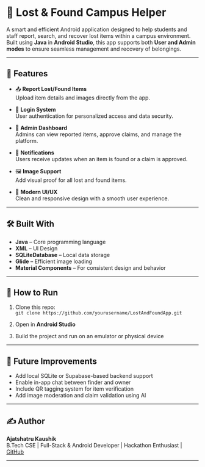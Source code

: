 # 📱 Lost & Found Campus Helper

A smart and efficient Android application designed to help students and staff report, search, and recover lost items within a campus environment. Built using **Java** in **Android Studio**, this app supports both **User and Admin modes** to ensure seamless management and recovery of belongings.

---

## 🚀 Features

- 📤 **Report Lost/Found Items**  
  Upload item details and images directly from the app.

- 🔐 **Login System**  
  User authentication for personalized access and data security.

- 🔁 **Admin Dashboard**  
  Admins can view reported items, approve claims, and manage the platform.

- 🔔 **Notifications**  
  Users receive updates when an item is found or a claim is approved.

- 🖼️ **Image Support**  
  Add visual proof for all lost and found items.

- 🎨 **Modern UI/UX**  
  Clean and responsive design with a smooth user experience.

---

## 🛠️ Built With

- **Java** – Core programming language  
- **XML** – UI Design  
- **SQLiteDatabase** – Local data storage
- **Glide** – Efficient image loading  
- **Material Components** – For consistent design and behavior

---

## 🚦 How to Run

1. Clone this repo:  
   `git clone https://github.com/yourusername/LostAndFoundApp.git`

2. Open in **Android Studio**

3. Build the project and run on an emulator or physical device

---

## 🔁 Future Improvements

- Add local SQLite or Supabase-based backend support  
- Enable in-app chat between finder and owner  
- Include QR tagging system for item verification  
- Add image moderation and claim validation using AI

---

## ✍️ Author

**Ajatshatru Kaushik**  
B.Tech CSE | Full-Stack & Android Developer | Hackathon Enthusiast | [GitHub](https://github.com/qwertiian)

---
